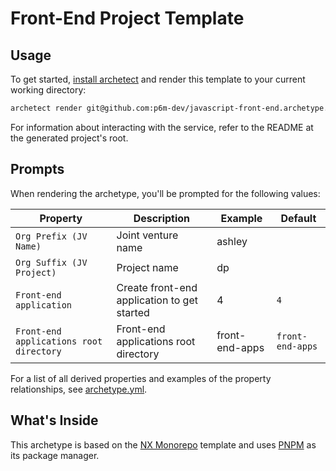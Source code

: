# Front-End Project Template

## Usage

To get started, [install archetect](https://archetect.github.io/getting_started.html)
and render this template to your current working directory:

```bash
archetect render git@github.com:p6m-dev/javascript-front-end.archetype.git
```

For information about interacting with the service, refer to the README at the generated project's root.

## Prompts

When rendering the archetype, you'll be prompted for the following values:

| Property                                | Description                                 | Example        | Default          |
| --------------------------------------- | ------------------------------------------- | -------------- | ---------------- |
| `Org Prefix (JV Name)`                  | Joint venture name                          | ashley         |
| `Org Suffix (JV Project)`               | Project name                                | dp             |
| `Front-end application`                 | Create front-end application to get started | 4              | `4`              |
| `Front-end applications root directory` | Front-end applications root directory       | front-end-apps | `front-end-apps` |

For a list of all derived properties and examples of the property relationships, see [archetype.yml](./archetype.yml).

## What's Inside

This archetype is based on the [NX Monorepo](https://nx.dev) template and uses [PNPM](https://pnpm.io)
as its package manager.
